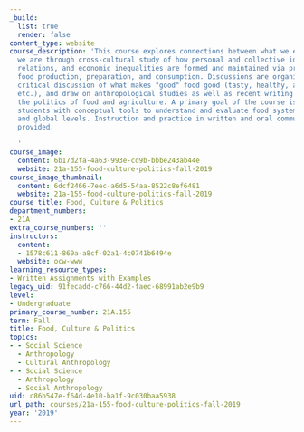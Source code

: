 ```yaml
---
_build:
  list: true
  render: false
content_type: website
course_description: 'This course explores connections between what we eat and who
  we are through cross-cultural study of how personal and collective identities, social
  relations, and economic inequalities are formed and maintained via practices of
  food production, preparation, and consumption. Discussions are organized around
  critical discussion of what makes "good" food good (tasty, healthy, authentic, ethical,
  etc.), and draw on anthropological studies as well as recent writing and films on
  the politics of food and agriculture. A primary goal of the course is to provide
  students with conceptual tools to understand and evaluate food systems at local
  and global levels. Instruction and practice in written and oral communication is
  provided.

  '
course_image:
  content: 6b17d2fa-4a63-993e-cd9b-bbbe243ab44e
  website: 21a-155-food-culture-politics-fall-2019
course_image_thumbnail:
  content: 6dcf2466-7eec-a6d5-54aa-8522c8ef6481
  website: 21a-155-food-culture-politics-fall-2019
course_title: Food, Culture & Politics
department_numbers:
- 21A
extra_course_numbers: ''
instructors:
  content:
  - 1578c611-869a-a8cf-02a1-4c0741b6494e
  website: ocw-www
learning_resource_types:
- Written Assignments with Examples
legacy_uid: 91fecadd-c766-44d2-faec-68991ab2e9b9
level:
- Undergraduate
primary_course_number: 21A.155
term: Fall
title: Food, Culture & Politics
topics:
- - Social Science
  - Anthropology
  - Cultural Anthropology
- - Social Science
  - Anthropology
  - Social Anthropology
uid: c86b547e-f64d-4e10-ba1f-9c030baa5938
url_path: courses/21a-155-food-culture-politics-fall-2019
year: '2019'
---
```

